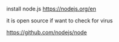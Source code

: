 install node.js
https://nodejs.org/en

it is open source if want to check for virus 


https://github.com/nodejs/node
